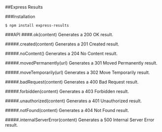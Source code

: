 ##Express Results

###Installation
```shell
$ npm install express-results
```

###API
####.ok(content)
Generates a 200 OK result.

#####.created(content)
Generates a 201 Created result.

#####.noContent()
Generates a 204 No Content result.

#####.movedPermanently(url)
Generates a 301 Moved Permanently result.

#####.moveTemporarily(url)
Generates a 302 Move Temporarily result.

#####.badRequest(content)
Generates a 400 Bad Request result.

#####.forbidden(content)
Generates a 403 Forbidden result.

#####.unauthorized(content)
Generates a 401 Unauthorized result.

#####.notFound(content)
Generates a 404 Not Found result.

#####.internalServerError(content)
Generates a 500 Internal Server Error result.

